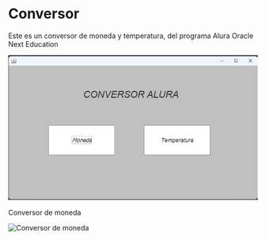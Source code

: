 # Conversor
Este es un conversor de moneda y temperatura, del programa Alura Oracle Next Education

![Principal](Principal.png)

Conversor de moneda

![Conversor de moneda](Conversordemoneda.png)
